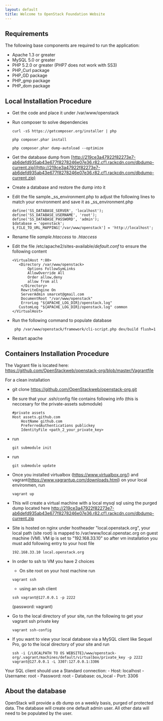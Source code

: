 ```yaml
---
layout: default
title: Welcome to OpenStack Foundation Website
---
```


## Requirements

The following base components are required to run the application:

* Apache 1.3 or greater
* MySQL 5.0 or greater
* PHP 5.2.0 or greater (PHP7 does not work with SS3)
* PHP_Curl package
* PHP_GD package
* PHP_gmp package
* PHP_dom package


## Local Installation Procedure

* Get the code and place it under /var/www/openstack

* Run composer to solve dependencies

   ```
   curl -sS https://getcomposer.org/installer | php
   ```
   
   ```
   php composer.phar install
   ```
   
   ```
   php composer.phar dump-autoload --optimize
   ```

* Get the database dump from [http://219ce3a47922f82273e7-ab6defd935ab43e677f8278246e07e36.r82.cf1.rackcdn.com/dbdump-current.zip](http://219ce3a47922f82273e7-ab6defd935ab43e677f8278246e07e36.r82.cf1.rackcdn.com/dbdump-current.zip)

* Create a database and restore the dump into it

* Edit the file sample._ss_environment.php to adjust the following lines to match your environment and save it as _ss_environment.php
   ```
   define('SS_DATABASE_SERVER', 'localhost');
   define('SS_DATABASE_USERNAME', 'root');
   define('SS_DATABASE_PASSWORD', 'admin');
   $database = 'openstack';
   $_FILE_TO_URL_MAPPING['/var/www/openstack'] = 'http://localhost';
   ```

* Rename file _sample.htaccess_ to _.htaccess_

* Edit the file /etc/apache2/sites-available/_default.conf_ to ensure the following content

   ```
   <VirtualHost *:80>
      <Directory /var/www/openstack>
          Options FollowSymLinks
          AllowOverride All
          Order allow,deny
          allow from all
       </Directory>
       RewriteEngine On
       ServerAdmin smarcet@gmail.com
       DocumentRoot "/var/www/openstack"
       ErrorLog "${APACHE_LOG_DIR}/openstack.log"
      CustomLog "${APACHE_LOG_DIR}/openstack.log" common
   </VirtualHost>
   ```

* Run the following command to populate database

   ```
    php /var/www/openstack/framework/cli-script.php dev/build flush=1
   ```
* Restart apache

## Containers Installation Procedure

The Vagrant file is located here: https://github.com/OpenStackweb/openstack-org/blob/master/Vagrantfile

For a clean installation

*  git clone https://github.com/OpenStackweb/openstack-org.git
*  Be sure that your .ssh/config file contains following info (this is neccesary for the private-assets submodule)

   ```
   #private assets
   Host assets.github.com
       HostName github.com
       PreferredAuthentications publickey
       IdentityFile <path_2_your_private_key>
    ```
    
*  run 

   ```
   git submodule init
    ```
*  run 

   ```
   git submodule update
    ```
* Once you installed virtualbox (https://www.virtualbox.org/) and vagrant(https://www.vagrantup.com/downloads.html) on your local environmen, run 

   ```
   vagrant up
    ```
* This will create a virtual machine with a local mysql sql using the purged dump located here http://219ce3a47922f82273e7-ab6defd935ab43e677f8278246e07e36.r82.cf1.rackcdn.com/dbdump-current.zip
    
* Site is hosted on nginx under hostheader "local.openstack.org", your local path (site root) is mapped to /var/www/local.openstac.org on guest machine (VM). VM ip is set to "192.168.33.10" so after vm installation you must add following entry to your host file

   ```
   192.168.33.10 local.openstack.org
    ```

* In order to ssh to VM you have 2 choices

   - On site root on your host machine run

   ```
   vagrant ssh
    ```

   - using an ssh client

   ```
   ssh vagrant@127.0.0.1 -p 2222
    ```

   (password: vagrant)

* Go to the local directory of your site, run the following to get your vagrant ssh private key 

   ```
   vagrant ssh-config
    ```

* If you want to view your local database via a MySQL client like Sequel Pro, go to the local directory of your site and run

   ```
   ssh -i {/LOCALPATH TO OS WEBSITE}/www/openstack-org/.vagrant/machines/default/virtualbox/private_key -p 2222 vagrant@127.0.0.1 -L 3307:127.0.0.1:3306
    ```

 Your SQL client should use a Standard connection:
    - Host: localhost
    - Username: root
    - Password: root
    - Database: os_local
    - Port: 3306

## About the database
OpenStack will provide a db dump on a weekly basis, purged of protected data. The database will create one default admin user. All other data will need to be populated by the user.
